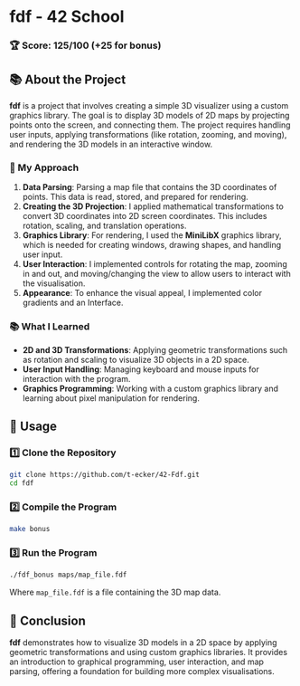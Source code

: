 # fdf - 42 School

### 🏆 Score: **125/100** (+25 for bonus)

## 📚 About the Project

**fdf** is a project that involves creating a simple 3D visualizer using a custom graphics library. The goal is to display 3D models of 2D maps by projecting points onto the screen, and connecting them. The project requires handling user inputs, applying transformations (like rotation, zooming, and moving), and rendering the 3D models in an interactive window.

### 🧠 My Approach

1. **Data Parsing**: Parsing a map file that contains the 3D coordinates of points. This data is read, stored, and prepared for rendering.
2. **Creating the 3D Projection**: I applied mathematical transformations to convert 3D coordinates into 2D screen coordinates. This includes rotation, scaling, and translation operations.
3. **Graphics Library**: For rendering, I used the **MiniLibX** graphics library, which is needed for creating windows, drawing shapes, and handling user input.
4. **User Interaction**: I implemented controls for rotating the map, zooming in and out, and moving/changing the view to allow users to interact with the visualisation.
5. **Appearance**: To enhance the visual appeal, I implemented color gradients and an Interface.

### 📚 What I Learned

- **2D and 3D Transformations**: Applying geometric transformations such as rotation and scaling to visualize 3D objects in a 2D space.
- **User Input Handling**: Managing keyboard and mouse inputs for interaction with the program.
- **Graphics Programming**: Working with a custom graphics library and learning about pixel manipulation for rendering.

## 🚀 Usage

### 1️⃣ Clone the Repository

```bash
git clone https://github.com/t-ecker/42-Fdf.git
cd fdf
```

### 2️⃣ Compile the Program

```bash
make bonus
```

### 3️⃣ Run the Program

```bash
./fdf_bonus maps/map_file.fdf
```

Where `map_file.fdf` is a file containing the 3D map data.

## 🏁 Conclusion

**fdf** demonstrates how to visualize 3D models in a 2D space by applying geometric transformations and using custom graphics libraries. It provides an introduction to graphical programming, user interaction, and map parsing, offering a foundation for building more complex visualisations.
